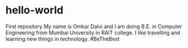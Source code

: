 # hello-world
First repository
My name is Omkar Dalvi and I am doing B.E. in Computer Engineering from Mumbai University in RAIT college. 
I like travelling and learning new things in technology.
#BeTheBest
